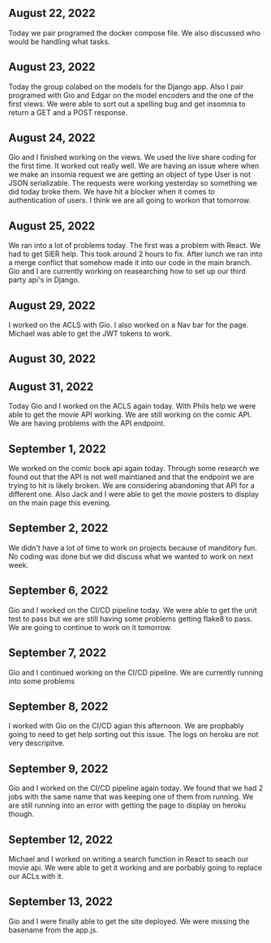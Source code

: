 ## August 22, 2022
Today we pair programed the docker compose file. We also discussed who would be handling what tasks.

## August 23, 2022
Today the group colabed on the models for the Django app. Also I pair programed with Gio and Edgar on the model encoders and the one of the first views. We were able to sort out a spelling bug and get insomnia to return a GET and a POST response.

## August 24, 2022
Gio and I finished working on the views. We used the live share coding for the first time. It worked out really well. We are having an issue where when we make an insomia request we are getting an object of type User is not JSON serializable. The requests were working yesterday so something we did today broke them.
We have hit a blocker when it comes to authentication of users. I think we are all going to workon that tomorrow.

## August 25, 2022
We ran into a lot of problems today. The first was a problem with React. We had to get SIER help. This took around 2 hours to fix. After lunch we ran into a merge conflict that somehow made it into our code in the main branch.
Gio and I are currently working on reasearching how to set up our third party api's in Django.

## August 29, 2022
I worked on the ACLS with Gio. I also worked on a Nav bar for the page. Michael was able to get the JWT tokens to work.

## August 30, 2022


## August 31, 2022
Today Gio and I worked on the ACLS again today. With Phils help we were able to get the movie API working. We are still working on the comic API. We are having problems with the API endpoint.

## September 1, 2022
We worked on the comic book api again today. Through some research we found out that the API is not well maintianed and that the endpoint we are trying to hit is likely broken. We are considering abandoning that API for a different one. Also Jack and I were able to get the movie posters to display on the main page this evening.

## September 2, 2022
We didn't have a lot of time to work on projects because of manditory fun. No coding was done but we did discuss what we wanted to work on next week.

## September 6, 2022
Gio and I worked on the CI/CD pipeline today. We were able to get the unit test to pass but we are still having some problems getting flake8 to pass. We are going to continue to work on it tomorrow.

## September 7, 2022
Gio and I continued working on the CI/CD pipeline. We are currently running into some problems

## September 8, 2022
I worked with Gio on the CI/CD agian this afternoon. We are propbably going to need to get help sorting out this issue. The logs on heroku are not very descripitve.

## September 9, 2022
Gio and I worked on the CI/CD pipeline again today. We found that we had 2 jobs with the same name that was keeping one of them from running. We are still running into an error with getting the page to display on heroku though.

## September 12, 2022
Michael and I worked on writing a search function in React to seach our movie api. We were able to get it working and are porbably going to replace our ACLs with it.

## September 13, 2022
Gio and I were finally able to get the site deployed. We were missing the basename from the app.js.